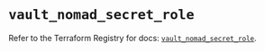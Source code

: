 # `vault_nomad_secret_role`

Refer to the Terraform Registry for docs: [`vault_nomad_secret_role`](https://registry.terraform.io/providers/hashicorp/vault/3.23.0/docs/resources/nomad_secret_role).
